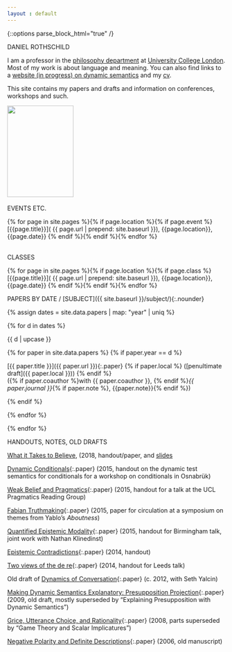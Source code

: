 ```yaml
---
layout : default
---
```


{::options parse_block_html="true" /}
<div id="parent">
<div id="blurb">
<div class="title" markdown="0">
DANIEL ROTHSCHILD  
</div>

<div class="blurb_text">

I am a professor in the [philosophy department](https://www.ucl.ac.uk/philosophy)  at [University
College London](https://www.ucl.ac.uk/). Most of my work is about
language and meaning. You can also find links to a [website (in
progress) on dynamic semantics](http://dynsem.github.io/) and my
[cv](rothschildcv.pdf).

This site contains my papers and drafts and information on conferences,
workshops and such.
</div>

<div id="pic">
<img src="http://danielrothschild.com/me.jpg" width="153" height="211.5" style="horizontal-align:left"/>
</div>

<br/>
</div>


<div id = "events">

<div class="title-right" markdown="0">
EVENTS ETC.
</div>

<div class ="blurb_text_events">

{% for page in site.pages %}{% if page.location %}{% if page.event %}
[{{page.title}}]( {{ page.url | prepend: site.baseurl }}), {{page.location}}, {{page.date}}
{% endif %}{% endif %}{% endfor %}
</div>

<br>

<div class="title-right2" markdown="0">
CLASSES
</div>

<div class ="blurb_text_events">

{% for page in site.pages %}{% if page.location %}{% if page.class %}
[{{page.title}}]( {{ page.url | prepend: site.baseurl }}), {{page.location}}, {{page.date}}
{% endif %}{% endif %}{% endfor %}

</div>
</div>

<div id="main">

<div class="title-middle">

PAPERS BY <span class="underline">DATE</span> / [SUBJECT]({{ site.baseurl }}/subject/){:.nounder}

</div>


<div class="papers">

{% assign dates = site.data.papers | map: "year" | uniq %}

{% for d in dates %}

<div class="section" markdown="0">

{{ d | upcase }}

</div>



{% for paper in site.data.papers %}
{% if paper.year == d %}

[{{ paper.title }}]({{ paper.url }}){:.paper} {% if paper.local %} ([penultimate draft]({{ paper.local }})) {% endif %}  
({% if paper.coauthor %}with {{ paper.coauthor }}, {% endif %}*{{ paper.journal }}*{% if paper.note %}, {{paper.note}}{% endif %})



{% endif %}

{% endfor %}



{% endfor %}

</div>

<div class="title2" markdown="0">

HANDOUTS, NOTES, OLD DRAFTS

</div>

<div class="papers">

[What it Takes to Believe](https://goo.gl/JfYvUU), (2018, handout/paper, and [slides](https://www.dropbox.com/s/157rt1lnqng0j3i/whatitakesMIT.pdf?dl=0)

[Dynamic Conditionals](DynamicConditionals.pdf){:.paper} (2015, handout
on the dynamic test semantics for conditionals for a workshop on
conditionals in Osnabrük)

[Weak Belief and Pragmatics](wbp.pdf){:.paper} (2015, handout for a talk
at the UCL Pragmatics Reading Group)

[Fabian Truthmaking](FabianTruthmaking.pdf){:.paper} (2015, paper for
circulation at a symposium on themes from Yablo’s *Aboutness*)

[Quantified Epistemic Modality](birmingham.pdf){:.paper} (2015, handout
for Birmingham talk, joint work with Nathan Klinedinst)

[Epistemic Contradictions](epistemiccontradictions.pdf){:.paper} (2014,
handout)

[Two views of the de re](leeds.pdf){:.paper} (2014, handout for Leeds
talk)

Old draft of [Dynamics of Conversation](olddynamics.pdf){:.paper} (c.
2012, with Seth Yalcin)

[Making Dynamic Semantics Explanatory: Presupposition
Projection](dynamicexplanatory.pdf){:.paper} (2009, old draft, mostly
superseded by “Explaining Presupposition with Dynamic Semantics”)

[Grice, Utterance Choice, and Rationality](gricechoice5.pdf){:.paper}
(2008, parts superseded by “Game Theory and Scalar Implicatures”)

[Negative Polarity and Definite Descriptions](npidd.pdf){:.paper} (2006,
old manuscript)

</div>

<div id="refs" class="references">

</div>

</div>
</div>
